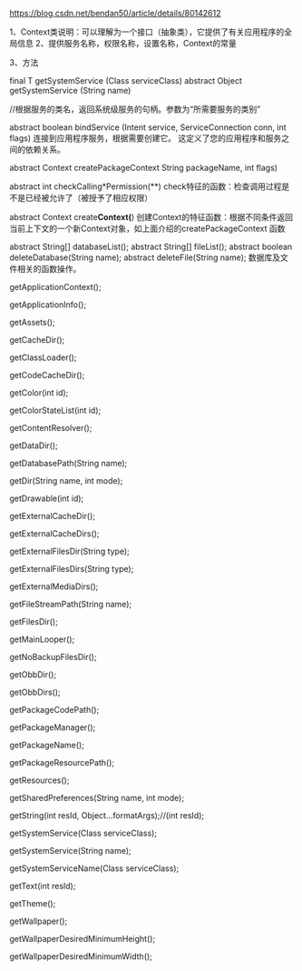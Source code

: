 https://blog.csdn.net/bendan50/article/details/80142612

1、Context类说明：可以理解为一个接口（抽象类），它提供了有关应用程序的全局信息
2、提供服务名称，权限名称，设置名称，Context的常量

3、方法

final <T> T getSystemService (Class<T> serviceClass)
abstract Object getSystemService (String name)

//根据服务的类名，返回系统级服务的句柄。参数为“所需要服务的类别”


abstract boolean bindService (Intent service, ServiceConnection conn, int flags)
连接到应用程序服务，根据需要创建它。 这定义了您的应用程序和服务之间的依赖关系。

abstract Context createPackageContext String packageName, int flags)

abstract int checkCalling*Permission(**)
check特征的函数：检查调用过程是不是已经被允许了（被授予了相应权限）

abstract Context create**Context(**)
创建Context的特征函数：根据不同条件返回当前上下文的一个新Context对象，如上面介绍的createPackageContext 函数

abstract String[] databaseList();
abstract String[] fileList();
abstract boolean deleteDatabase(String name);
abstract deleteFile(String name);
数据库及文件相关的函数操作。

getApplicationContext();

getApplicationInfo();

getAssets();

getCacheDir();

getClassLoader();

getCodeCacheDir();

getColor(int id);

getColorStateList(int id);

getContentResolver();

getDataDir();

getDatabasePath(String name);

getDir(String name, int mode);

getDrawable(int id);

getExternalCacheDir();

getExternalCacheDirs();

getExternalFilesDir(String type);

getExternalFilesDirs(String type);

getExternalMediaDirs();

getFileStreamPath(String name);

getFilesDir();

getMainLooper();

getNoBackupFilesDir();

getObbDir();

getObbDirs();

getPackageCodePath();

getPackageManager();

getPackageName();

getPackageResourcePath();

getResources();

getSharedPreferences(String name, int mode);

getString(int resId, Object...formatArgs);//(int resId);

getSystemService(Class<T> serviceClass);

getSystemService(String name);

getSystemServiceName(Class<T> serviceClass);

getText(int resId);

getTheme();

getWallpaper();

getWallpaperDesiredMinimumHeight();

getWallpaperDesiredMinimumWidth();
